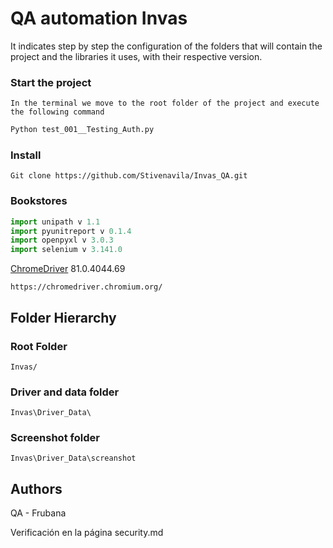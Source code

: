 # QA automation Invas

It indicates step by step the configuration of the folders that will contain the 
project and the libraries it uses, with their respective version.

### Start the project
```
In the terminal we move to the root folder of the project and execute the following command
```
```bash
Python test_001__Testing_Auth.py
```
### Install
```
Git clone https://github.com/Stivenavila/Invas_QA.git
```
### Bookstores
```python
import unipath v 1.1
import pyunitreport v 0.1.4
import openpyxl v 3.0.3
import selenium v 3.141.0
```
[ChromeDriver](https://chromedriver.chromium.org/) 81.0.4044.69
```
https://chromedriver.chromium.org/
```
## Folder Hierarchy 
### Root Folder 
```
Invas/
```
### Driver and data folder
```
Invas\Driver_Data\
```
### Screenshot folder
```
Invas\Driver_Data\screanshot
```
## Authors
QA - Frubana

Verificación en la página security.md
